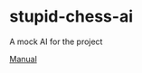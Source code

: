 # stupid-chess-ai
A mock AI for the project

[Manual](https://github.com/game-ai-platform-team/tira-ai-local/blob/master/docs/manual.md)
